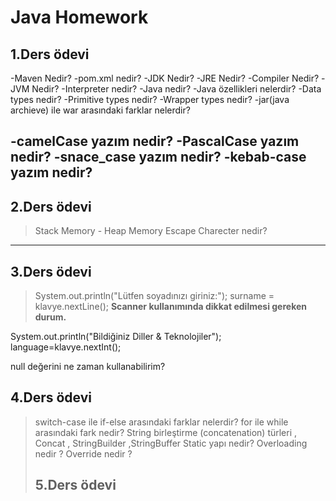 # Java Homework
## 1.Ders ödevi
-Maven Nedir?
-pom.xml nedir?
-JDK Nedir?
-JRE Nedir?
-Compiler Nedir?
-JVM Nedir?
-Interpreter nedir?
-Java nedir?
-Java özellikleri nelerdir?
-Data types nedir?
-Primitive types nedir?
-Wrapper types nedir?
-jar(java archieve) ile war arasındaki farklar nelerdir?

-camelCase yazım nedir?
-PascalCase yazım nedir?
-snace_case yazım nedir?
-kebab-case yazım nedir?
---

## 2.Ders ödevi
> Stack Memory - Heap Memory
Escape Charecter nedir?
---

## 3.Ders ödevi



> System.out.println("Lütfen soyadınızı giriniz:");
> surname = klavye.nextLine();
**Scanner kullanımında dikkat edilmesi gereken durum.**

System.out.println("Bildiğiniz Diller & Teknolojiler");
language=klavye.nextInt();

null değerini ne zaman kullanabilirim?

## 4.Ders ödevi
>switch-case ile if-else arasındaki farklar nelerdir?
>for ile while arasındaki fark nedir?
> String birleştirme (concatenation) türleri , Concat , StringBuilder ,StringBuffer 
> Static yapı nedir?
> Overloading nedir ?
> Override nedir ?
> 
> 
> 
> ## 5.Ders ödevi
> 
> 